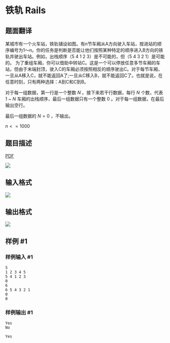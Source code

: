 # 铁轨 Rails

## 题面翻译

某城市有一个火车站，铁轨铺设如图。有n节车厢从A方向驶入车站，按进站的顺序编号为1～n。你的任务是判断是否能让他们按照某种特定的顺序进入B方向的铁轨并驶出车站。例如，出栈顺序（5 4 1 2 3）是不可能的，但（5 4 3 2 1）是可能的。
为了重组车厢，你可以借助中转站C。这是一个可以停放任意多节车厢的车站，但由于末端封顶，驶入C的车厢必须按照相反的顺序驶出C。对于每节车厢，一旦从A移入C，就不能返回A了;一旦从C移入B，就不能返回C了。也就是说，在任意时刻，只有两种选择：A到C和C到B。

对于每一组数据，第一行是一个整数 $N$ 。接下来若干行数据，每行 $N$ 个数，代表 $1$ ~ $N$ 车厢的出栈顺序，最后一组数据只有一个整数 $0$ 。对于每一组数据，在最后输出空行。

最后一组数据的 $N=0$ ，不输出。

$n<=1000$

## 题目描述

[problemUrl]: https://uva.onlinejudge.org/index.php?option=com_onlinejudge&Itemid=8&category=7&page=show_problem&problem=455

[PDF](https://uva.onlinejudge.org/external/5/p514.pdf)

![](https://cdn.luogu.com.cn/upload/vjudge_pic/UVA514/a8f0af9a2adeaeaab1d1906c3f3116afa0c6b444.png)

## 输入格式

![](https://cdn.luogu.com.cn/upload/vjudge_pic/UVA514/03b4e1924e74948bc01f3f42cd5a31502f1c39b6.png)

## 输出格式

![](https://cdn.luogu.com.cn/upload/vjudge_pic/UVA514/7e96780a876f827180dea25139c1c77bbfb94937.png)

## 样例 #1

### 样例输入 #1

```
5
1 2 3 4 5
5 4 1 2 3
0
6
6 5 4 3 2 1
0
0
```

### 样例输出 #1

```
Yes
No

Yes
```
